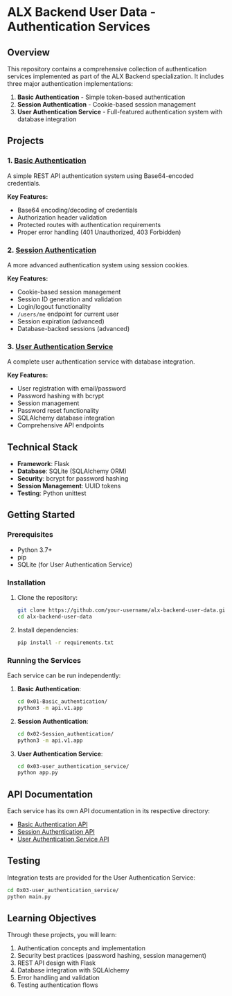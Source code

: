 # ALX Backend User Data - Authentication Services

## Overview

This repository contains a comprehensive collection of authentication services implemented as part of the ALX Backend specialization. It includes three major authentication implementations:

1. **Basic Authentication** - Simple token-based authentication
2. **Session Authentication** - Cookie-based session management
3. **User Authentication Service** - Full-featured authentication system with database integration

## Projects

### 1. [Basic Authentication](0x01-Basic_authentication/)
A simple REST API authentication system using Base64-encoded credentials.

**Key Features:**
- Base64 encoding/decoding of credentials
- Authorization header validation
- Protected routes with authentication requirements
- Proper error handling (401 Unauthorized, 403 Forbidden)

### 2. [Session Authentication](0x02-Session_authentication/)
A more advanced authentication system using session cookies.

**Key Features:**
- Cookie-based session management
- Session ID generation and validation
- Login/logout functionality
- `/users/me` endpoint for current user
- Session expiration (advanced)
- Database-backed sessions (advanced)

### 3. [User Authentication Service](0x03-user_authentication_service/)
A complete user authentication service with database integration.

**Key Features:**
- User registration with email/password
- Password hashing with bcrypt
- Session management
- Password reset functionality
- SQLAlchemy database integration
- Comprehensive API endpoints

## Technical Stack

- **Framework**: Flask
- **Database**: SQLite (SQLAlchemy ORM)
- **Security**: bcrypt for password hashing
- **Session Management**: UUID tokens
- **Testing**: Python unittest

## Getting Started

### Prerequisites
- Python 3.7+
- pip
- SQLite (for User Authentication Service)

### Installation
1. Clone the repository:
   ```bash
   git clone https://github.com/your-username/alx-backend-user-data.git
   cd alx-backend-user-data
   ```

2. Install dependencies:
   ```bash
   pip install -r requirements.txt
   ```

### Running the Services

Each service can be run independently:

1. **Basic Authentication**:
   ```bash
   cd 0x01-Basic_authentication/
   python3 -m api.v1.app
   ```

2. **Session Authentication**:
   ```bash
   cd 0x02-Session_authentication/
   python3 -m api.v1.app
   ```

3. **User Authentication Service**:
   ```bash
   cd 0x03-user_authentication_service/
   python app.py
   ```

## API Documentation

Each service has its own API documentation in its respective directory:

- [Basic Authentication API](0x01-Basic_authentication/README.md)
- [Session Authentication API](0x02-Session_authentication/README.md)
- [User Authentication Service API](0x03-user_authentication_service/README.md)

## Testing

Integration tests are provided for the User Authentication Service:

```bash
cd 0x03-user_authentication_service/
python main.py
```

## Learning Objectives

Through these projects, you will learn:

1. Authentication concepts and implementation
2. Security best practices (password hashing, session management)
3. REST API design with Flask
4. Database integration with SQLAlchemy
5. Error handling and validation
6. Testing authentication flows
